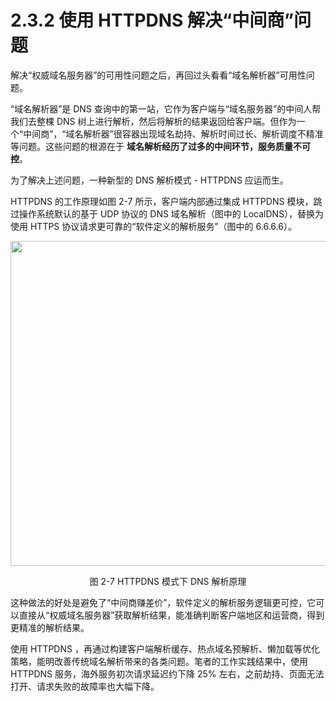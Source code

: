 # 2.3.2 使用 HTTPDNS 解决“中间商”问题

解决“权威域名服务器”的可用性问题之后，再回过头看看“域名解析器”可用性问题。

“域名解析器”是 DNS 查询中的第一站，它作为客户端与“域名服务器”的中间人帮我们去整棵 DNS 树上进行解析，然后将解析的结果返回给客户端。但作为一个“中间商”，“域名解析器”很容器出现域名劫持、解析时间过长、解析调度不精准等问题。这些问题的根源在于 **域名解析经历了过多的中间环节，服务质量不可控**。

为了解决上述问题，一种新型的 DNS 解析模式 - HTTPDNS 应运而生。

HTTPDNS 的工作原理如图 2-7 所示，客户端内部通过集成 HTTPDNS 模块，跳过操作系统默认的基于 UDP 协议的 DNS 域名解析（图中的 LocalDNS），替换为使用 HTTPS 协议请求更可靠的“软件定义的解析服务”（图中的 6.6.6.6）。

<div  align="center">
	<img src="../assets/httpdns.png" width = "520"  align=center />
	<p>图 2-7 HTTPDNS 模式下 DNS 解析原理</p>
</div>


这种做法的好处是避免了“中间商赚差价”，软件定义的解析服务逻辑更可控，它可以直接从“权威域名服务器”获取解析结果，能准确判断客户端地区和运营商，得到更精准的解析结果。


使用 HTTPDNS ，再通过构建客户端解析缓存、热点域名预解析、懒加载等优化策略，能明改善传统域名解析带来的各类问题。笔者的工作实践结果中，使用 HTTPDNS 服务，海外服务初次请求延迟约下降 25% 左右，之前劫持、页面无法打开、请求失败的故障率也大幅下降。